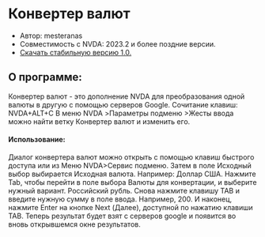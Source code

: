 # Конвертер валют

* Автор: mesteranas
* Совместимость с NVDA: 2023.2 и более поздние версии.
* [Скачать стабильную версию 1.0.][1]

## О программе:
Конвертер валют - это дополнение NVDA для преобразования одной валюты в другую  с помощью серверов Google.
Сочитание клавиш: NVDA+ALT+C
В  меню NVDA >Параметры подменю >Жесты ввода можно найти ветку Конвертер валют и изменить его.

#### Использование:
Диалог конвертера валют можно открыть с помощью клавиш быстрого доступа или из Меню NVDA&gt;Сервис подменю.
Затем в поле Исходный выбор выбирается Исходная валюта. Например: Доллар США.
Нажмите Tab, чтобы перейти в поле выбора Валюты для конвертации, и выберите нужный вариант. Российский рубль.
Снова нажмите клавишу TAB и введите нужную сумму в поле ввода. Например, 200.
И наконец, нажмите Enter на кнопке Next (Далее), доступной по нажатию клавиши TAB.
Теперь результат будет взят с серверов google и появится во вновь открывшемся окне результатов.

[1]: https://github.com/mesteranas/CurrencyConverter-nvda-add-on/releases/download/1.0.0/CurrencyConverter.nvda-addon
